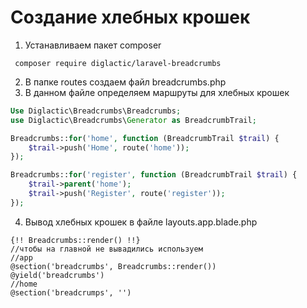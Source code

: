 # Создание хлебных крошек

1. Устанавливаем пакет composer
```
 composer require diglactic/laravel-breadcrumbs
```
2. В папке routes создаем файл breadcrumbs.php
3. В данном файле определяем маршруты для хлебных крошек
```php
Use Diglactic\Breadcrumbs\Breadcrumbs;
use Diglactic\Breadcrumbs\Generator as BreadcrumbTrail;

Breadcrumbs::for('home', function (BreadcrumbTrail $trail) {
    $trail->push('Home', route('home'));
});

Breadcrumbs::for('register', function (BreadcrumbTrail $trail) {
    $trail->parent('home');
    $trail->push('Register', route('register'));
});
```
4. Вывод хлебных крошек в файле layouts.app.blade.php
```
{!! Breadcrumbs::render() !!}
//чтобы на главной не вывадились используем
//app
@section('breadcrumbs', Breadcrumbs::render())
@yield('breadcrumbs')
//home
@section('breadcrumps', '')
```
